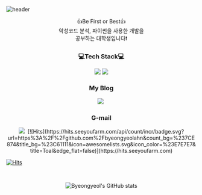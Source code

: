 ![header](https://capsule-render.vercel.app/api?type=waving&color=auto&height=300&section=header&text=Welcome&desc=byeong%20Yeol's%20github&descAlign=64&descAlignY=45&fontSize=70&fontAlignY=30)
<br>
<p align='center'>
    👍Be First or Best👍</br>
    악성코드 분석, 파이썬을 사용한 개발을</br>
    공부하는 대학생입니다❗
</p>
<h3 align='center'>💻Tech Stack💻</h3>

<p align='center'>
    <img src='https://img.shields.io/badge/Python-3766AB?style=flat-square&logo=Python&logoColor=white'>
    <img src="https://img.shields.io/badge/JavaScript-F7DF1E?style=flat-square&logo=JavaScript&logoColor=black">
</p>

<h3 align='center'>My Blog</h3>

<p align='center'>
  <a href="https://bymalware.tistory.com"><img src="https://img.shields.io/badge/My%20Tistory-20C997?style=flat-square&logo=Velog&logoColor=white"/></a>&nbsp
</p>

<h3 align='center'>G-mail</h3>

<p align='center'>
  <a href="mailto:qudduf9313@gmail.com"><img src="https://img.shields.io/badge/G--Mail-EA4335?style=flat-square&logo=Gmail&logoColor=white"/></a>&nbsp
    [![Hits](https://hits.seeyoufarm.com/api/count/incr/badge.svg?url=https%3A%2F%2Fgithub.com%2Fbyeongyeolahn&count_bg=%237CE874&title_bg=%23C61111&icon=awesomelists.svg&icon_color=%23E7E7E7&title=Toal&edge_flat=false)](https://hits.seeyoufarm.com)
</p>

[![Hits](https://hits.seeyoufarm.com/api/count/incr/badge.svg?url=https%3A%2F%2Fgithub.com%2Fbyeongyeolahn&count_bg=%237CE874&title_bg=%23C61111&icon=awesomelists.svg&icon_color=%23E7E7E7&title=Toal&edge_flat=false)](https://hits.seeyoufarm.com)

</br>
<div align='center'>

![Byeongyeol's GitHub stats](https://github-readme-stats.vercel.app/api?username=byeongyeolahn&show_icons=true)

